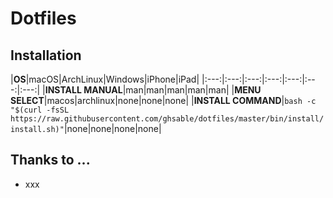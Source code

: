 # Dotfiles

## Installation
|**OS**|macOS|ArchLinux|Windows|iPhone|iPad|
|:---:|:---:|:---:|:---:|:---:|:---:|:---:|
|**INSTALL MANUAL**|man|man|man|man|man|
|**MENU SELECT**|macos|archlinux|none|none|none|
|**INSTALL COMMAND**|```bash -c "$(curl -fsSL https://raw.githubusercontent.com/ghsable/dotfiles/master/bin/install/install.sh)"```|none|none|none|none|

## Thanks to ...
- xxx
